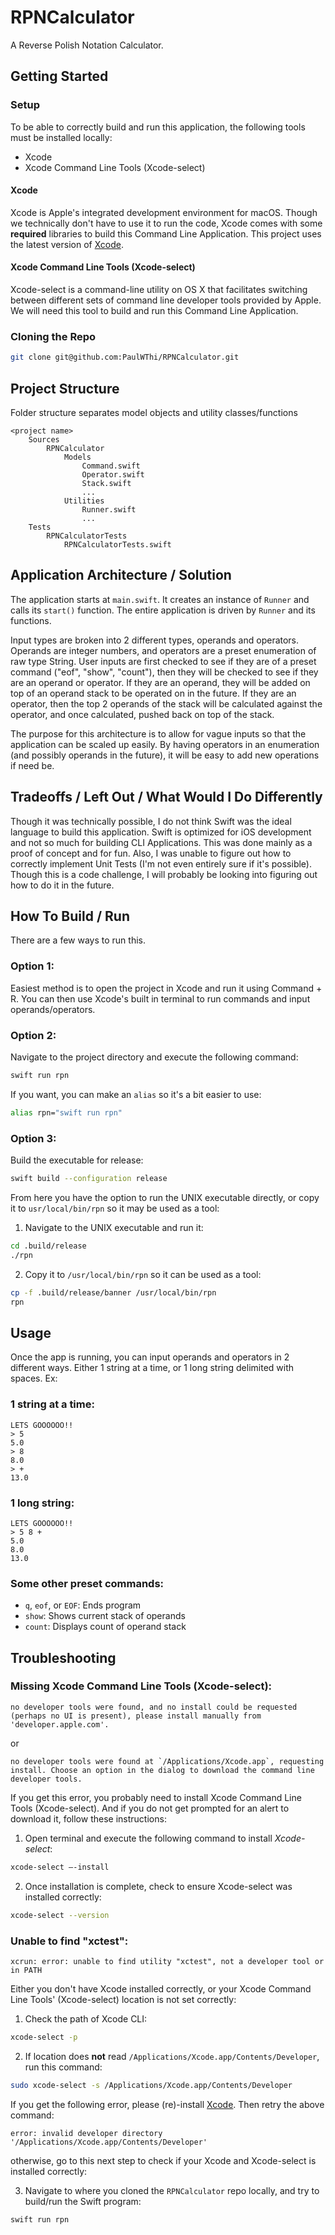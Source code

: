 # RPNCalculator

A Reverse Polish Notation Calculator.


## Getting Started

### Setup

To be able to correctly build and run this application, the following tools must be installed locally:

* Xcode
* Xcode Command Line Tools (Xcode-select)

#### Xcode

Xcode is Apple's integrated development environment for macOS. Though we technically don't have to use it to run the code, Xcode comes with some **required** libraries to build this Command Line Application. This project uses the latest version of [Xcode](https://developer.apple.com/xcode/resources/).

#### Xcode Command Line Tools (Xcode-select)

Xcode-select is a command-line utility on OS X that facilitates switching between different sets of command line developer tools provided by Apple. We will need this tool to build and run this Command Line Application. 

### Cloning the Repo

```bash
git clone git@github.com:PaulWThi/RPNCalculator.git
```


## Project Structure

Folder structure separates model objects and utility classes/functions
```
<project name>
    Sources
        RPNCalculator
            Models
                Command.swift
                Operator.swift
                Stack.swift
                ...
            Utilities
                Runner.swift
                ...
    Tests
        RPNCalculatorTests
            RPNCalculatorTests.swift
```


## Application Architecture / Solution

The application starts at `main.swift`. It creates an instance of `Runner` and calls its `start()` function. The entire application is driven by `Runner` and its functions.

Input types are broken into 2 different types, operands and operators. Operands are integer numbers, and operators are a preset enumeration of raw type String. User inputs are first checked to see if they are of a preset command ("eof", "show", "count"), then they will be checked to see if they are an operand or operator. If they are an operand, they will be added on top of an operand stack to be operated on in the future. If they are an operator, then the top 2 operands of the stack will be calculated against the operator, and once calculated, pushed back on top of the stack.

The purpose for this architecture is to allow for vague inputs so that the application can be scaled up easily. By having operators in an enumeration (and possibly operands in the future), it will be easy to add new operations if need be.


## Tradeoffs / Left Out / What Would I Do Differently

Though it was technically possible, I do not think Swift was the ideal language to build this application. Swift is optimized for iOS development and not so much for building CLI Applications. This was done mainly as a proof of concept and for fun. Also, I was unable to figure out how to correctly implement Unit Tests (I'm not even entirely sure if it's possible). Though this is a code challenge, I will probably be looking into figuring out how to do it in the future.


## How To Build / Run

There are a few ways to run this.
### Option 1:
Easiest method is to open the project in Xcode and run it using Command + R. You can then use Xcode's built in terminal to run commands and input operands/operators.

### Option 2:
Navigate to the project directory and execute the following command:
```bash
swift run rpn
```

If you want, you can make an `alias` so it's a bit easier to use:
```bash
alias rpn="swift run rpn"
```

### Option 3:
Build the executable for release:
``` bash
swift build --configuration release
```

From here you have the option to run the UNIX executable directly, or copy it to `usr/local/bin/rpn` so it may be used as a tool:

1. Navigate to the UNIX executable and run it:
```bash
cd .build/release
./rpn
```

2. Copy it to `/usr/local/bin/rpn` so it can be used as a tool:
```bash
cp -f .build/release/banner /usr/local/bin/rpn
rpn
```


## Usage
Once the app is running, you can input operands and operators in 2 different ways. Either 1 string at a time, or 1 long string delimited with spaces. Ex:

### 1 string at a time:
```
LETS GOOOOOO!!
> 5 
5.0
> 8
8.0
> +
13.0
```

### 1 long string:
```
LETS GOOOOOO!!
> 5 8 +
5.0
8.0
13.0
```

### Some other preset commands:
* `q`, `eof`, or `EOF`: Ends program
* `show`: Shows current stack of operands
* `count`: Displays count of operand stack


## Troubleshooting

### Missing Xcode Command Line Tools (Xcode-select):
```
no developer tools were found, and no install could be requested (perhaps no UI is present), please install manually from 'developer.apple.com'.
```
or
```
no developer tools were found at `/Applications/Xcode.app`, requesting install. Choose an option in the dialog to download the command line developer tools.
```

If you get this error, you probably need to install Xcode Command Line Tools (Xcode-select). And if you do not get prompted for an alert to download it, follow these instructions:

1. Open terminal and execute the following command to install *Xcode-select*:
```bash
xcode-select —-install
```

2. Once installation is complete, check to ensure Xcode-select was installed correctly:
```bash
xcode-select --version
```

### Unable to find "xctest":
```
xcrun: error: unable to find utility "xctest", not a developer tool or in PATH
```

Either you don't have Xcode installed correctly, or your Xcode Command Line Tools' (Xcode-select) location is not set correctly:

1. Check the path of Xcode CLI:
```bash
xcode-select -p
```

2. If location does **not** read `/Applications/Xcode.app/Contents/Developer`, run this command:
```bash
sudo xcode-select -s /Applications/Xcode.app/Contents/Developer
```

If you get the following error, please (re)-install [Xcode](https://developer.apple.com/xcode/resources/). Then retry the above command:
```
error: invalid developer directory '/Applications/Xcode.app/Contents/Developer'
```

otherwise, go to this next step to check if your Xcode and Xcode-select is installed correctly:

3. Navigate to where you cloned the `RPNCalculator` repo locally, and try to build/run the Swift program:
```bash
swift run rpn
```


